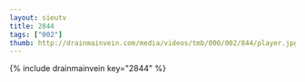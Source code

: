 ```yaml
--- 
layout: sieutv
title: 2844
tags: ["002"]
thumb: http://drainmainvein.com/media/videos/tmb/000/002/844/player.jpg
---
```

{% include drainmainvein key="2844" %} 
